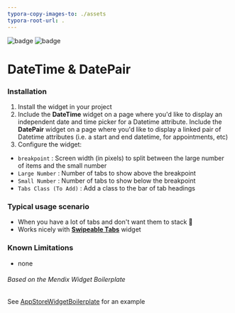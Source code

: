 ```yaml
---
typora-copy-images-to: ./assets
typora-root-url: .
---
```


![badge](https://img.shields.io/badge/mendix-7.5.0-green.svg) ![badge](https://img.shields.io/badge/mobile-friendly-green.svg)

# DateTime & DatePair


### Installation

1. Install the widget in your project
2. Include the **DateTime** widget on a page where you'd like to display an independent date and time picker for a Datetime attribute. Include the **DatePair** widget on a page where you'd like to display a linked pair of Datetime attributes (i.e. a start and end datetime, for appointments, etc)
3. Configure the widget:

+ `breakpoint` : Screen width (in pixels) to split between the large number of items and the small number
+ `Large Number` : Number of tabs to show above the breakpoint
+ `Small Number` : Number of tabs to show below the breakpoint
+ `Tabs Class (To Add)` : Add a class to the bar of tab headings

### Typical usage scenario

- When you have a lot of tabs and don't want them to stack 🍔
- Works nicely with **[Swipeable Tabs](https://github.com/cdcharlebois/SwipeableTabs)** widget

### Known Limitations

- none

###### Based on the Mendix Widget Boilerplate

See [AppStoreWidgetBoilerplate](https://github.com/mendix/AppStoreWidgetBoilerplate/) for an example
